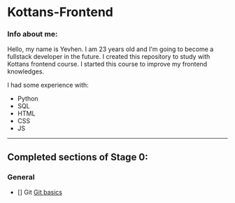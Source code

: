# **Kottans-Frontend**

### Info about me:

Hello, my name is Yevhen. I am 23 years old and I'm going to become a fullstack developer in the future.
I created this repository to study with Kottans frontend course. I started this course to improve my frontend knowledges.

I had some experience with:
- Python
- SQL
- HTML
- CSS
- JS
---
## **Completed sections of Stage 0:**
### General
- [] Git [Git basics](https://github.com/kottans/frontend/blob/2022_UA/tasks/git-intro.md)
